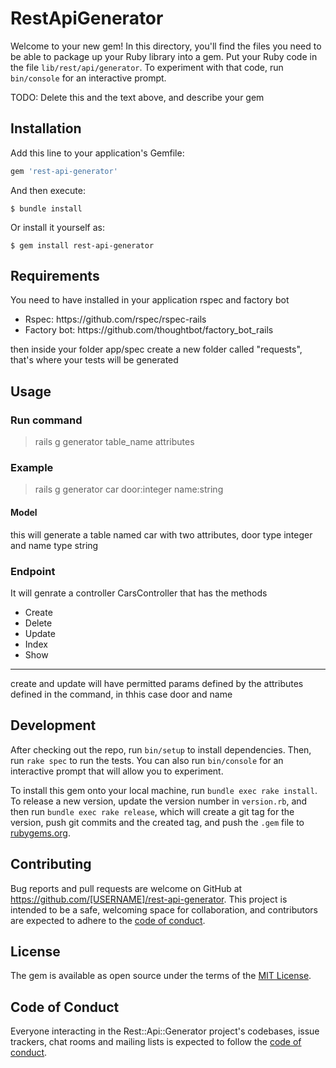 # RestApiGenerator

Welcome to your new gem! In this directory, you'll find the files you need to be able to package up your Ruby library into a gem. Put your Ruby code in the file `lib/rest/api/generator`. To experiment with that code, run `bin/console` for an interactive prompt.

TODO: Delete this and the text above, and describe your gem

## Installation

Add this line to your application's Gemfile:

```ruby
gem 'rest-api-generator'
```

And then execute:

    $ bundle install

Or install it yourself as:

    $ gem install rest-api-generator

## Requirements
You need to have installed in your application rspec and factory bot

<ul>
  <li>Rspec: https://github.com/rspec/rspec-rails</li>
  <li>Factory bot: https://github.com/thoughtbot/factory_bot_rails</li>
</ul>

then inside your folder app/spec create a new folder called "requests", that's where your tests will be generated

## Usage
### Run command
> rails g generator table_name attributes
 
### Example
> rails g generator car door:integer name:string

#### Model
this will generate a table named car with two attributes, door type integer and name type string

### Endpoint
It will genrate a controller CarsController that has the methods

<ul>
    <li>Create</li>
    <li>Delete</li>
    <li>Update</li>
    <li>Index</li>
    <li>Show</li>
</ul>

************************************************************************************
create and update will have permitted params defined by the attributes defined in the command, in thhis case door and name
    
    
    



## Development

After checking out the repo, run `bin/setup` to install dependencies. Then, run `rake spec` to run the tests. You can also run `bin/console` for an interactive prompt that will allow you to experiment.

To install this gem onto your local machine, run `bundle exec rake install`. To release a new version, update the version number in `version.rb`, and then run `bundle exec rake release`, which will create a git tag for the version, push git commits and the created tag, and push the `.gem` file to [rubygems.org](https://rubygems.org).

## Contributing

Bug reports and pull requests are welcome on GitHub at https://github.com/[USERNAME]/rest-api-generator. This project is intended to be a safe, welcoming space for collaboration, and contributors are expected to adhere to the [code of conduct](https://github.com/[USERNAME]/rest-api-generator/blob/master/CODE_OF_CONDUCT.md).

## License

The gem is available as open source under the terms of the [MIT License](https://opensource.org/licenses/MIT).

## Code of Conduct

Everyone interacting in the Rest::Api::Generator project's codebases, issue trackers, chat rooms and mailing lists is expected to follow the [code of conduct](https://github.com/[USERNAME]/rest-api-generator/blob/master/CODE_OF_CONDUCT.md).
